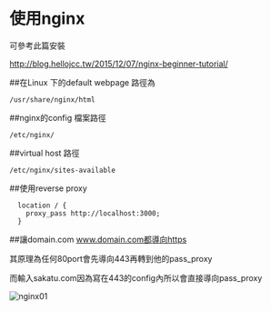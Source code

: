 # 使用nginx

可參考此篇安裝

http://blog.hellojcc.tw/2015/12/07/nginx-beginner-tutorial/

##在Linux 下的default webpage 路徑為
```
/usr/share/nginx/html
```
##nginx的config 檔案路徑

```
/etc/nginx/ 
```

##virtual host 路徑
```
/etc/nginx/sites-available
```

##使用reverse proxy
```
  location / {
    proxy_pass http://localhost:3000;
  }
```

##讓domain.com www.domain.com都導向https

其原理為任何80port會先導向443再轉到他的pass_proxy

而輸入sakatu.com因為寫在443的config內所以會直接導向pass_proxy

![nginx01](https://cloud.githubusercontent.com/assets/11001914/17393482/6b9b7572-5a56-11e6-912b-c3b738300b26.png)

